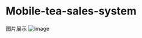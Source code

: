 # Mobile-tea-sales-system
图片展示
![image](https://github.com/2631689189/Mobile-tea-sales-system/Mobile-tea-sales-system/images/图片1.png)
